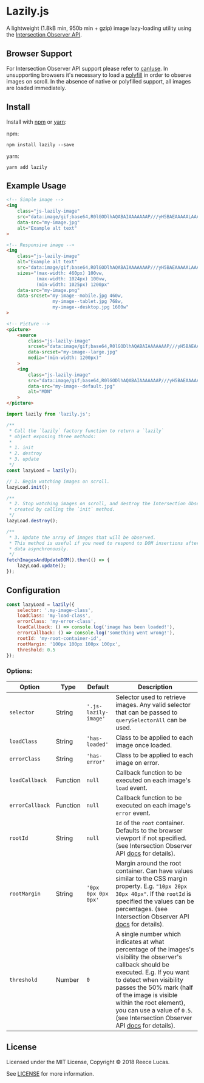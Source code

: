 # Lazily.js

A lightweight (1.8kB min, 950b min + gzip) image lazy-loading utility using the [Intersection Observer API](https://developer.mozillaorg/en-US/docs/Web/API/Intersection_Observer_API).

## Browser Support

For Intersection Observer API support please refer to [canIuse](https://caniuse.com/#feat=intersectionobserver). In unsupporting browsers it's necessary to load a [polyfill](https://github.com/w3c/IntersectionObserver/tree/master/polyfill) in order to observe images on scroll. In the absence of native or polyfilled support, all images are loaded immediately.

## Install

Install with [npm](https://www.npmjs.com/) or [yarn](https://yarnpkg.com/lang/en/):

npm:
```
npm install lazily --save
```

yarn:
```
yarn add lazily
```

## Example Usage

```html
<!-- Simple image -->
<img
    class="js-lazily-image"
    src="data:image/gif;base64,R0lGODlhAQABAIAAAAAAAP///yH5BAEAAAAALAAAAAABAAEAAAIBRAA7"
    data-src="my-image.jpg"
    alt="Example alt text"
>

<!-- Responsive image -->
<img
    class="js-lazily-image"
    alt="Example alt text"
    src="data:image/gif;base64,R0lGODlhAQABAIAAAAAAAP///yH5BAEAAAAALAAAAAABAAEAAAIBRAA7"
    sizes="(max-width: 460px) 100vw,
           (max-width: 1024px) 100vw,
           (min-width: 1025px) 1200px"
    data-src="my-image.png"
    data-srcset="my-image--mobile.jpg 460w,
                 my-image--tablet.jpg 768w,
                 my-image--desktop.jpg 1600w"
>

<!-- Picture -->
<picture>
    <source
        class="js-lazily-image"
        srcset="data:image/gif;base64,R0lGODlhAQABAIAAAAAAAP///yH5BAEAAAAALAAAAAABAAEAAAIBRAA7"
        data-srcset="my-image--large.jpg"
        media="(min-width: 1200px)"
    >
    <img
        class="js-lazily-image"
        src="data:image/gif;base64,R0lGODlhAQABAIAAAAAAAP///yH5BAEAAAAALAAAAAABAAEAAAIBRAA7"
        data-src="my-image--default.jpg"
        alt="MDN"
    >
</picture>
```

```JavaScript
import lazily from 'lazily.js';

/**
 * Call the `lazily` factory function to return a `lazily`
 * object exposing three methods:
 *
 * 1. init
 * 2. destroy
 * 3. update
 */
const lazyLoad = lazily();

// 1. Begin watching images on scroll.
lazyLoad.init();

/**
 * 2. Stop watching images on scroll, and destroy the Intersection Observer instance
 * created by calling the `init` method.
 */
lazyLoad.destroy();

/**
 * 3. Update the array of images that will be observed.
 * This method is useful if you need to respond to DOM insertions after fetching
 * data asynchronously.
 */
fetchImagesAndUpdateDOM().then(() => {
    lazyLoad.update();
});

```

## Configuration

```JavaScript
const lazyLoad = lazily({
    selector: '.my-image-class',
    loadClass: 'my-load-class',
    errorClass: 'my-error-class',
    loadCallback: () => console.log('image has been loaded!'),
    errorCallback: () => console.log('something went wrong!'),
    rootId: 'my-root-container-id',
    rootMargin: '100px 100px 100px 100px',
    threshold: 0.5
});
```

### Options:


| Option  | Type  | Default  | Description
| ------- | ----- | -------- | ------------
| `selector`      | String   |`'.js-lazily-image'`| Selector used to retrieve images. Any valid selector that can be passed to `querySelectorAll` can be used.
| `loadClass`     | String   | `'has-loaded'` | Class to be applied to each image once loaded.
| `errorClass`    | String   | `'has-error'` | Class to be applied to each image on error.
| `loadCallback`  | Function | `null` | Callback function to be executed on each image's `load` event.
| `errorCallback` | Function | `null` | Callback function to be executed on each image's `error` event.
| `rootId`      | String   | `null` | `Id` of the `root` container. Defaults to the browser viewport if not specified. (see Intersection Observer API [docs](https://developer.mozilla.org/en-US/docs/Web/API/Intersection_Observer_API) for details).
| `rootMargin`    | String   | `'0px 0px 0px 0px'` | Margin around the root container. Can have values similar to the CSS margin property. E.g. `"10px 20px 30px 40px"`. If the `rootId` is specified the values can be percentages. (see Intersection Observer API [docs](https://developer.mozilla.org/en-US/docs/Web/API/Intersection_Observer_API) for details).
| `threshold`     | Number   | `0` | A single number which indicates at what percentage of the images's visibility the observer's callback should be executed. E.g. If you want to detect when visibility passes the 50% mark (half of the image is visible within the root element), you can use a value of `0.5`. (see Intersection Observer API [docs](https://developer.mozilla.org/en-US/docs/Web/API/Intersection_Observer_API) for details).

## License

Licensed under the MIT License, Copyright © 2018 Reece Lucas.

See [LICENSE](./LICENSE) for more information.